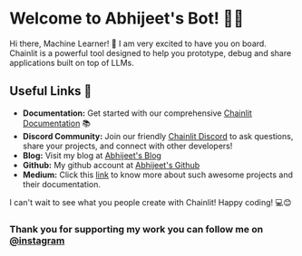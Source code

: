 # Welcome to Abhijeet's Bot! 🚀🤖

Hi there, Machine Learner! 👋 I am very excited to have you on board. Chainlit is a powerful tool designed to help you prototype, debug and share applications built on top of LLMs.

## Useful Links 🔗

- **Documentation:** Get started with our comprehensive [Chainlit Documentation](https://docs.chainlit.io) 📚
- **Discord Community:** Join our friendly [Chainlit Discord](https://discord.gg/ZThrUxbAYw) to ask questions, share your projects, and connect with other developers!
- **Blog:** Visit my blog at [Abhijeet's Blog](https://medium.com/@abhijeetas8660211)
- **Github:** My github account at [Abhijeet's Github](https://github.com/abhijeetGithu)
- **Medium:** Click this [link](https://medium.com/) to know more about such awesome projects and their documentation.

I can't wait to see what you people create with Chainlit! Happy coding! 💻😊

### Thank you for supporting my work you can follow me on [@instagram](https://www.instagram.com/abhijeetas8660211/)
